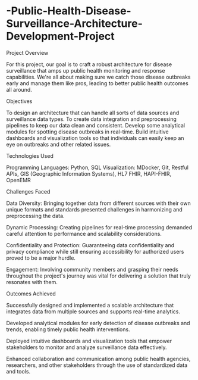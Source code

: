 # -Public-Health-Disease-Surveillance-Architecture-Development-Project
Project Overview

For this project, our goal is to craft a robust architecture for disease surveillance that amps up public health monitoring and response capabilities. We're all about making sure we catch those disease outbreaks early and manage them like pros, leading to better public health outcomes all around.

Objectives

To design an architecture that can handle all sorts of data sources and surveillance data types.
To create data integration and preprocessing pipelines to keep our data clean and consistent.
Develop some analytical modules for spotting disease outbreaks in real-time.
Build intuitive dashboards and visualization tools so that individuals can easily keep an eye on outbreaks and other related issues.

Technologies Used

Programming Languages: Python, SQL
Visualization: MDocker, Git, Restful APIs, GIS (Geographic Information Systems), HL7 FHIR, HAPI-FHIR, OpenEMR

Challenges Faced

Data Diversity: Bringing together data from different sources with their own unique formats and standards presented challenges in harmonizing and preprocessing the data.

Dynamic Processing: Creating pipelines for real-time processing demanded careful attention to performance and scalability considerations.

Confidentiality and Protection: Guaranteeing data confidentiality and privacy compliance while still ensuring accessibility for authorized users proved to be a major hurdle.

Engagement: Involving community members and grasping their needs throughout the project's journey was vital for delivering a solution that truly resonates with them.

Outcomes Achieved

Successfully designed and implemented a scalable architecture that integrates data from multiple sources and supports real-time analytics.

Developed analytical modules for early detection of disease outbreaks and trends, enabling timely public health interventions.

Deployed intuitive dashboards and visualization tools that empower stakeholders to monitor and analyze surveillance data effectively.

Enhanced collaboration and communication among public health agencies, researchers, and other stakeholders through the use of standardized data and tools.
